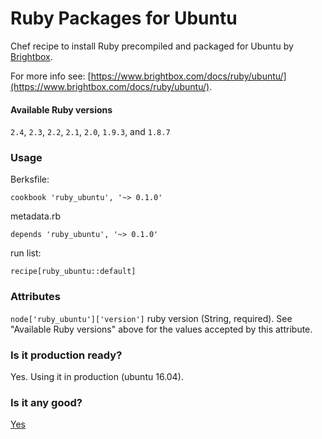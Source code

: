 # Ruby Packages for Ubuntu

Chef recipe to install Ruby precompiled and packaged for Ubuntu by [Brightbox](https://www.brightbox.com/).

For more info see: [https://www.brightbox.com/docs/ruby/ubuntu/](https://www.brightbox.com/docs/ruby/ubuntu/).

#### Available Ruby versions

`2.4`, `2.3`, `2.2`, `2.1`, `2.0`, `1.9.3`, and `1.8.7`

### Usage

Berksfile:
```
cookbook 'ruby_ubuntu', '~> 0.1.0'
```

metadata.rb
```
depends 'ruby_ubuntu', '~> 0.1.0'
```

run list:

```
recipe[ruby_ubuntu::default]
```

### Attributes

`node['ruby_ubuntu']['version']` ruby version (String, required). See "Available Ruby versions" above for the values accepted by this attribute.

### Is it production ready?

Yes. Using it in production (ubuntu 16.04).

### Is it any good?

[Yes](https://news.ycombinator.com/item?id=3067434)
